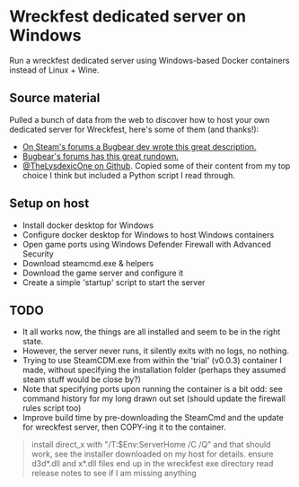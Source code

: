 # Wreckfest dedicated server on Windows

Run a wreckfest dedicated server using Windows-based Docker containers instead of Linux + Wine.

## Source material

Pulled a bunch of data from the web to discover how to host your own dedicated server for Wreckfest, here's some of them (and thanks!):

- [On Steam's forums a Bugbear dev wrote this great description.](https://steamcommunity.com/app/228380/discussions/0/613938693082657261/)
- [Bugbear's forums has this great rundown.](http://community.bugbeargames.com/threads/multiplayer-dedicated-server-easy-step-by-step-w-pictures-2019.12013/)
- [@TheLysdexicOne on Github](https://github.com/TheLysdexicOne/wreckfest-server). Copied some of their content from my top choice I think but included a Python script I read through.

## Setup on host

- Install docker desktop for Windows
- Configure docker desktop for Windows to host Windows containers
- Open game ports using Windows Defender Firewall with Advanced Security
- Download steamcmd.exe & helpers
- Download the game server and configure it
- Create a simple 'startup' script to start the server

## TODO

- It all works now, the things are all installed and seem to be in the right state.
- However, the server never runs, it silently exits with no logs, no nothing.
- Trying to use SteamCDM.exe from within the 'trial' (v0.0.3) container I made, without specifying the installation folder (perhaps they assumed steam stuff would be close by?)
- Note that specifying ports upon running the container is a bit odd: see command history for my long drawn out set (should update the firewall rules script too)
- Improve build time by pre-downloading the SteamCmd and the update for wreckfest server, then COPY-ing it to the container.

> install direct_x with "/T:$Env:ServerHome /C /Q" and that should work, see the installer downloaded on my host for details.
> ensure d3d*.dll and x*.dll files end up in the wreckfest exe directory
> read release notes to see if I am missing anything